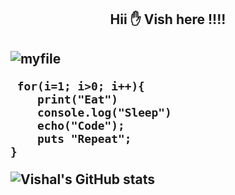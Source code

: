  <h2 align="center"> Hii ✋ Vish here !!!! <h2>
  
![myfile](https://www.reactiongifs.us/wp-content/uploads/2013/10/nuh_uh_conan_obrien.gif)
  
     for(i=1; i>0; i++){
        print("Eat")
        console.log("Sleep")
        echo("Code");
        puts "Repeat";
    }
 
![Vishal's GitHub stats](https://github-readme-stats.vercel.app/api?username=vishalrathore05&show_icons=true&theme=radical)

            
 
  
 
 
